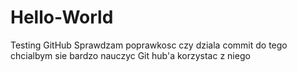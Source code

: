 # Hello-World
Testing GitHub
Sprawdzam poprawkosc czy dziala commit 
do tego chcialbym sie bardzo nauczyc Git hub'a
korzystac z niego
